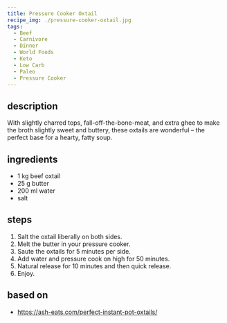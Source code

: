 ```yaml
---
title: Pressure Cooker Oxtail
recipe_img: ./pressure-cooker-oxtail.jpg
tags:
  - Beef
  - Carnivore
  - Dinner
  - World Foods
  - Keto
  - Low Carb
  - Paleo
  - Pressure Cooker
---
```


## description

With slightly charred tops, fall-off-the-bone-meat, and extra ghee to make the broth slightly sweet and buttery, these oxtails are wonderful – the perfect base for a hearty, fatty soup.

## ingredients

- 1 kg beef oxtail
- 25 g butter
- 200 ml water
- salt

## steps

1. Salt the oxtail liberally on both sides.
2. Melt the butter in your pressure cooker.
3. Saute the oxtails for 5 minutes per side.
4. Add water and pressure cook on high for 50 minutes.
5. Natural release for 10 minutes and then quick release.
6. Enjoy.

## based on

- https://ash-eats.com/perfect-instant-pot-oxtails/
